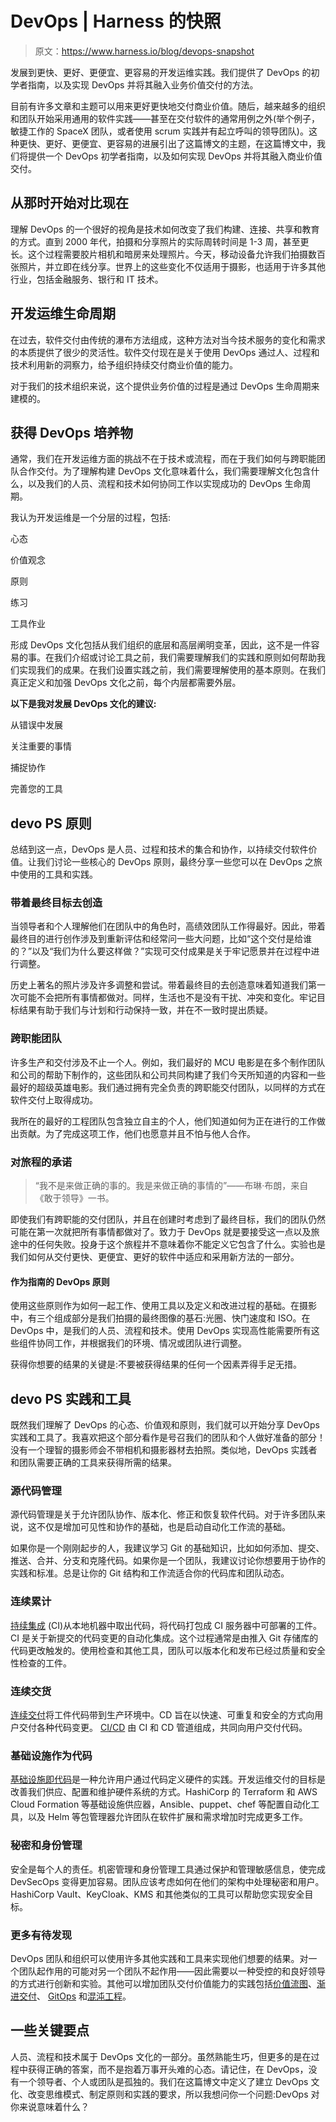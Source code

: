 # DevOps | Harness 的快照

> 原文：<https://www.harness.io/blog/devops-snapshot>

发展到更快、更好、更便宜、更容易的开发运维实践。我们提供了 DevOps 的初学者指南，以及实现 DevOps 并将其融入业务价值交付的方法。

目前有许多文章和主题可以用来更好更快地交付商业价值。随后，越来越多的组织和团队开始采用通用的软件实践——甚至在交付软件的通常用例之外(举个例子，敏捷工作的 SpaceX 团队，或者使用 scrum 实践并有起立呼叫的领导团队)。这种更快、更好、更便宜、更容易的进展引出了这篇博文的主题，在这篇博文中，我们将提供一个 DevOps 初学者指南，以及如何实现 DevOps 并将其融入商业价值交付。

## **从那时开始对比现在**

理解 DevOps 的一个很好的视角是技术如何改变了我们构建、连接、共享和教育的方式。直到 2000 年代，拍摄和分享照片的实际周转时间是 1-3 周，甚至更长。这个过程需要胶片相机和暗房来处理照片。今天，移动设备允许我们拍摄数百张照片，并立即在线分享。世界上的这些变化不仅适用于摄影，也适用于许多其他行业，包括金融服务、银行和 IT 技术。

## **开发运维生命周期**

在过去，软件交付由传统的瀑布方法组成，这种方法对当今技术服务的变化和需求的本质提供了很少的灵活性。软件交付现在是关于使用 DevOps 通过人、过程和技术利用新的洞察力，给予组织持续交付商业价值的能力。

对于我们的技术组织来说，这个提供业务价值的过程是通过 DevOps 生命周期来建模的。

## **获得 DevOps 培养物**

通常，我们在开发运维方面的挑战不在于技术或流程，而在于我们如何与跨职能团队合作交付。为了理解构建 DevOps 文化意味着什么，我们需要理解文化包含什么，以及我们的人员、流程和技术如何协同工作以实现成功的 DevOps 生命周期。

我认为开发运维是一个分层的过程，包括:

心态

价值观念

原则

练习

工具作业

形成 DevOps 文化包括从我们组织的底层和高层阐明变革，因此，这不是一件容易的事。在我们介绍或讨论工具之前，我们需要理解我们的实践和原则如何帮助我们实现我们的成果。在我们设置实践之前，我们需要理解使用的基本原则。在我们真正定义和加强 DevOps 文化之前，每个内层都需要外层。

**以下是我对发展 DevOps 文化的建议:**

从错误中发展

关注重要的事情

捕捉协作

完善您的工具

## **devo PS 原则**

总结到这一点，DevOps 是人员、过程和技术的集合和协作，以持续交付软件价值。让我们讨论一些核心的 DevOps 原则，最终分享一些您可以在 DevOps 之旅中使用的工具和实践。

### 带着最终目标去创造

当领导者和个人理解他们在团队中的角色时，高绩效团队工作得最好。因此，带着最终目的进行创作涉及到重新评估和经常问一些大问题，比如“这个交付是给谁的？”以及“我们为什么要这样做？”实现可交付成果是关于牢记愿景并在过程中进行调整。

历史上著名的照片涉及许多调整和尝试。带着最终目的去创造意味着知道我们第一次可能不会把所有事情都做对。同样，生活也不是没有干扰、冲突和变化。牢记目标结果有助于我们与计划和行动保持一致，并在不一致时提出质疑。

### 跨职能团队

许多生产和交付涉及不止一个人。例如，我们最好的 MCU 电影是在多个制作团队和公司的帮助下制作的，这些团队和公司共同构建了我们今天所知道的内容和一些最好的超级英雄电影。我们通过拥有完全负责的跨职能交付团队，以同样的方式在软件交付上取得成功。

我所在的最好的工程团队包含独立自主的个人，他们知道如何为正在进行的工作做出贡献。为了完成这项工作，他们也愿意并且不怕与他人合作。

### 对旅程的承诺

> “我不是来做正确的事的。我是来做正确的事情的”——布琳·布朗，来自《敢于领导》一书。

即使我们有跨职能的交付团队，并且在创建时考虑到了最终目标，我们的团队仍然可能在第一次就把所有事情都做对了。致力于 DevOps 就是要接受这一点以及旅途中的任何失败。投身于这个旅程并不意味着你不能定义它包含了什么。实验也是我们如何从交付更快、更便宜、更好的软件中适应和采用新方法的一部分。

#### 作为指南的 DevOps 原则

使用这些原则作为如何一起工作、使用工具以及定义和改进过程的基础。在摄影中，有三个组成部分是我们拍摄的最终图像的基石:光圈、快门速度和 ISO。在 DevOps 中，是我们的人员、流程和技术。使用 DevOps 实现高性能需要所有这些组件协同工作，并根据我们的环境、情况或团队进行调整。

获得你想要的结果的关键是:不要被获得结果的任何一个因素弄得手足无措。

## **devo PS 实践和工具**

既然我们理解了 DevOps 的心态、价值观和原则，我们就可以开始分享 DevOps 实践和工具了。我喜欢把这个部分看作是号召我们的团队和个人做好准备的部分！没有一个理智的摄影师会不带相机和摄影器材去拍照。类似地，DevOps 实践者和团队需要正确的工具来获得所需的结果。

### 源代码管理

源代码管理是关于允许团队协作、版本化、修正和恢复软件代码。对于许多团队来说，这不仅是增加可见性和协作的基础，也是启动自动化工作流的基础。

如果你是一个刚刚起步的人，我建议学习 Git 的基础知识，比如如何添加、提交、推送、合并、分支和克隆代码。如果你是一个团队，我建议讨论你想要用于协作的实践和标准。总是让你的 Git 结构和工作流适合你的代码库和团队动态。

### 连续累计

[持续集成](https://harness.io/blog/continuous-integration/what-is-continuous-integration/) (CI)从本地机器中取出代码，将代码打包成 CI 服务器中可部署的工件。CI 是关于新提交的代码变更的自动化集成。这个过程通常是由推入 Git 存储库的代码更改触发的。使用检查和其他工具，团队可以版本化和发布已经过质量和安全性检查的工件。

### 连续交货

[连续交付](https://harness.io/blog/continuous-delivery/what-is-continuous-delivery/)将工件代码带到生产环境中。CD 旨在以快速、可重复和安全的方式向用户交付各种代码变更。 [CI/CD](https://harness.io/blog/devops/what-is-ci-cd/) 由 CI 和 CD 管道组成，共同向用户交付代码。

### 基础设施作为代码

[基础设施即代码](https://harness.io/blog/infrastructure-as-code/)是一种允许用户通过代码定义硬件的实践。开发运维交付的目标是改善我们供应、配置和维护硬件系统的方式。HashiCorp 的 Terraform 和 AWS Cloud Formation 等基础设施供应器，Ansible、puppet、chef 等配置自动化工具，以及 Helm 等包管理器允许团队在软件扩展和需求增加时完成更多工作。

### 秘密和身份管理

安全是每个人的责任。机密管理和身份管理工具通过保护和管理敏感信息，使完成 DevSecOps 变得更加容易。团队应该考虑如何在他们的架构中处理秘密和用户。HashiCorp Vault、KeyCloak、KMS 和其他类似的工具可以帮助您实现安全目标。

### 更多有待发现

DevOps 团队和组织可以使用许多其他实践和工具来实现他们想要的结果。对一个团队起作用的可能对另一个团队不起作用——因此需要以一种受控的和良好领导的方式进行创新和实验。其他可以增加团队交付价值能力的实践包括[价值流图](https://harness.io/blog/devops/value-stream-mapping-guide/)、[渐进交付](https://harness.io/blog/feature-flags/progressive-delivery/)、 [GitOps](https://harness.io/blog/devops/what-is-gitops/) 和[混沌工程](https://harness.io/blog/devops/chaos-engineering/)。

## **一些关键要点**

人员、流程和技术属于 DevOps 文化的一部分。虽然熟能生巧，但更多的是在过程中获得正确的答案，而不是抱着万事开头难的心态。请记住，在 DevOps，没有一个领导者、个人或团队是孤独的。我们在这篇博文中定义了建立 DevOps 文化、改变思维模式、制定原则和实践的要求，所以我想问你一个问题:DevOps 对你来说意味着什么？